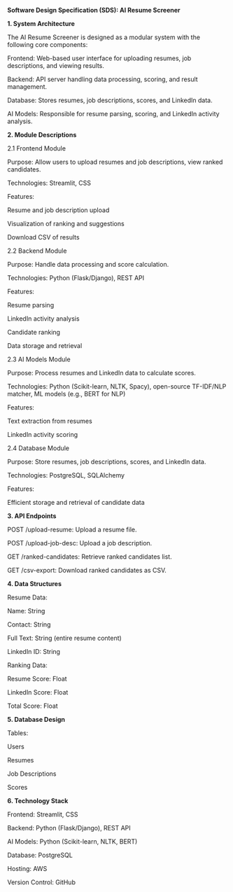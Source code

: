 **Software Design Specification (SDS): AI Resume Screener**

**1. System Architecture**

The AI Resume Screener is designed as a modular system with the following core components:

Frontend: Web-based user interface for uploading resumes, job descriptions, and viewing results.

Backend: API server handling data processing, scoring, and result management.

Database: Stores resumes, job descriptions, scores, and LinkedIn data.

AI Models: Responsible for resume parsing, scoring, and LinkedIn activity analysis.


**2. Module Descriptions**

2.1 Frontend Module

Purpose: Allow users to upload resumes and job descriptions, view ranked candidates.

Technologies: Streamlit, CSS

Features:

Resume and job description upload

Visualization of ranking and suggestions

Download CSV of results

2.2 Backend Module

Purpose: Handle data processing and score calculation.

Technologies: Python (Flask/Django), REST API

Features:

Resume parsing

LinkedIn activity analysis

Candidate ranking

Data storage and retrieval

2.3 AI Models Module

Purpose: Process resumes and LinkedIn data to calculate scores.

Technologies: Python (Scikit-learn, NLTK, Spacy), open-source TF-IDF/NLP matcher, ML models (e.g., BERT for NLP)

Features:

Text extraction from resumes

LinkedIn activity scoring

2.4 Database Module

Purpose: Store resumes, job descriptions, scores, and LinkedIn data.

Technologies: PostgreSQL, SQLAlchemy

Features:

Efficient storage and retrieval of candidate data

**3. API Endpoints**

POST /upload-resume: Upload a resume file.

POST /upload-job-desc: Upload a job description.

GET /ranked-candidates: Retrieve ranked candidates list.

GET /csv-export: Download ranked candidates as CSV.

**4. Data Structures**

Resume Data:

Name: String

Contact: String

Full Text: String (entire resume content)

LinkedIn ID: String

Ranking Data:

Resume Score: Float

LinkedIn Score: Float

Total Score: Float


**5. Database Design**

Tables:

Users

Resumes

Job Descriptions

Scores

**6. Technology Stack**

Frontend: Streamlit, CSS

Backend: Python (Flask/Django), REST API

AI Models: Python (Scikit-learn, NLTK, BERT)

Database: PostgreSQL

Hosting: AWS

Version Control: GitHub

